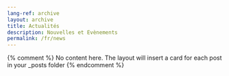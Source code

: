 ```yaml
---
lang-ref: archive
layout: archive
title: Actualités
description: Nouvelles et Evènements
permalink: /fr/news
---
```


{% comment %}
No content here. The layout will insert a card for each post in your \_posts folder
{% endcomment %}
